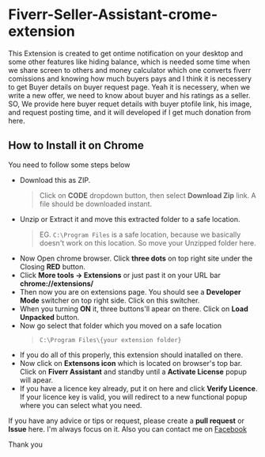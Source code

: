 # Fiverr-Seller-Assistant-crome-extension

This Extension is created to get ontime notification on your desktop and some other features like hiding balance, which is needed some time when we share screen to others and money calculator which one converts fiverr comissions and knowing how much buyers pays and I think it is necessery to get Buyer details on buyer request page. Yeah it is necessery, when we write a new offer, we need to know about buyer and his ratings as a seller. SO, We provide here buyer requet details with buyer ptofile link, his image, and request posting time, and it will developed if I get much donation from here.

## How to Install it on Chrome

You need to follow some steps below
- Download this as ZIP.
  > Click on **CODE** dropdown button, then select **Download Zip** link. A file should be downloaded instant.
- Unzip or Extract it and move this extracted folder to a safe location.
  > EG. `C:\Program Files` is a safe location, because we basically doesn't work on this location. So move your Unzipped folder here.
- Now Open chrome browser. Click **three dots** on top right site under the Closing **RED** button.
- Click **More tools -> Extensions** or just past it on your URL bar **chrome://extensions/**
- Then now you are on extensions page. You should see a **Developer Mode** switcher on top right side. Click on this switcher.
- When you turning **ON** it, three buttons'll apear on there. Click on **Load Unpacked** button.
- Now go select that folder which you moved on a safe location
  > `C:\Program Files\{your extension folder}`
- If you do all of this properly, this extension should inatalled on there.
- Now click on **Extensons icon** which is located on browser's top bar. Click on **Fiverr Assistant** and standby until a **Activate License** popup will apear.
- If you have a licence key already, put it on here and click **Verify Licence**. If your licence key is valid, you will redirect to a new functional popup where you can select what you need.


If you have any advice or tips or request, please create a **pull request** or **Issue** here. I'm always focus on it. Also you can contact me on [Facebook](https://web.facebook.com/mahmudremal)


Thank you
